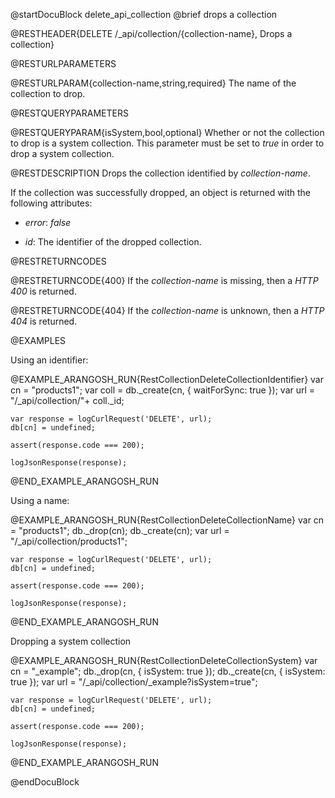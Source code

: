 
@startDocuBlock delete_api_collection
@brief drops a collection

@RESTHEADER{DELETE /_api/collection/{collection-name}, Drops a collection}

@RESTURLPARAMETERS

@RESTURLPARAM{collection-name,string,required}
The name of the collection to drop.

@RESTQUERYPARAMETERS

@RESTQUERYPARAM{isSystem,bool,optional}
Whether or not the collection to drop is a system collection. This parameter
must be set to *true* in order to drop a system collection.

@RESTDESCRIPTION
Drops the collection identified by *collection-name*.

If the collection was successfully dropped, an object is returned with
the following attributes:

- *error*: *false*

- *id*: The identifier of the dropped collection.

@RESTRETURNCODES

@RESTRETURNCODE{400}
If the *collection-name* is missing, then a *HTTP 400* is
returned.

@RESTRETURNCODE{404}
If the *collection-name* is unknown, then a *HTTP 404* is returned.

@EXAMPLES

Using an identifier:

@EXAMPLE_ARANGOSH_RUN{RestCollectionDeleteCollectionIdentifier}
    var cn = "products1";
    var coll = db._create(cn, { waitForSync: true });
    var url = "/_api/collection/"+ coll._id;

    var response = logCurlRequest('DELETE', url);
    db[cn] = undefined;

    assert(response.code === 200);

    logJsonResponse(response);
@END_EXAMPLE_ARANGOSH_RUN

Using a name:

@EXAMPLE_ARANGOSH_RUN{RestCollectionDeleteCollectionName}
    var cn = "products1";
    db._drop(cn);
    db._create(cn);
    var url = "/_api/collection/products1";

    var response = logCurlRequest('DELETE', url);
    db[cn] = undefined;

    assert(response.code === 200);

    logJsonResponse(response);
@END_EXAMPLE_ARANGOSH_RUN

Dropping a system collection

@EXAMPLE_ARANGOSH_RUN{RestCollectionDeleteCollectionSystem}
    var cn = "_example";
    db._drop(cn, { isSystem: true });
    db._create(cn, { isSystem: true });
    var url = "/_api/collection/_example?isSystem=true";

    var response = logCurlRequest('DELETE', url);
    db[cn] = undefined;

    assert(response.code === 200);

    logJsonResponse(response);
@END_EXAMPLE_ARANGOSH_RUN

@endDocuBlock

